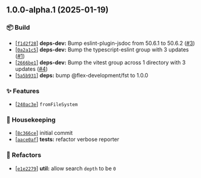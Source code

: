 ## 1.0.0-alpha.1 (2025-01-19)

### :package: Build

- [[`f1d2f28`](https://github.com/flex-development/fst-util-from-fs/commit/f1d2f28c31b2d0a067dfdcc16796ae0d74ce0ad0)] **deps-dev:** Bump eslint-plugin-jsdoc from 50.6.1 to 50.6.2 ([#3](https://github.com/flex-development/fst-util-from-fs/issues/3))
- [[`0a2a1c5`](https://github.com/flex-development/fst-util-from-fs/commit/0a2a1c51d536e22f819ecd6f8a382d492b7b2e86)] **deps-dev:** Bump the typescript-eslint group with 3 updates ([#1](https://github.com/flex-development/fst-util-from-fs/issues/1))
- [[`2666be1`](https://github.com/flex-development/fst-util-from-fs/commit/2666be156fcdeed418b0e83501875f026114c9f5)] **deps-dev:** Bump the vitest group across 1 directory with 3 updates ([#4](https://github.com/flex-development/fst-util-from-fs/issues/4))
- [[`5a5b931`](https://github.com/flex-development/fst-util-from-fs/commit/5a5b93112e530431204082f84e3762399f5465b0)] **deps:** bump @flex-development/fst to 1.0.0

### :sparkles: Features

- [[`240ac3e`](https://github.com/flex-development/fst-util-from-fs/commit/240ac3ef824bccedd3d8731ab11f3740495a4713)] `fromFileSystem`

### :house_with_garden: Housekeeping

- [[`8c366ce`](https://github.com/flex-development/fst-util-from-fs/commit/8c366ce7044c2f6f3cbb64910ec835a5ee7128b9)] initial commit
- [[`aace0af`](https://github.com/flex-development/fst-util-from-fs/commit/aace0afadb63d01ecc180e2b054b7c67a2b86543)] **tests:** refactor verbose reporter

### :mechanical_arm: Refactors

- [[`e1e2279`](https://github.com/flex-development/fst-util-from-fs/commit/e1e2279f829efeaf7357b76852b29d29da40c91e)] **util:** allow search `depth` to be `0`


